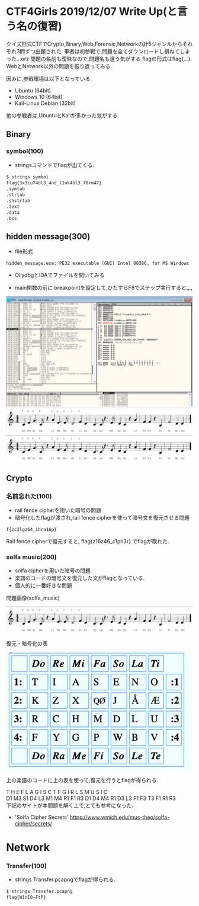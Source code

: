 # CTF4Girls 2019/12/07 Write Up(と言う名の復習)

クイズ形式CTFでCrypto,Binary,Web,Forensic,Networkの計5ジャンルからそれぞれ3問ずつ出題された.
筆者は初参戦で,問題を全てダウンロードし損ねてしまった...orz
問題の名前も曖昧なので,問題名も違う気がする
flagの形式はflag{...}.
WebとNetwork以外の問題を振り返ってみる.

因みに,参戦環境は以下となっている.

- Ubuntu (64bit)
- Windows 10 (64bit)
- Kali-Linux Debian (32bit)

他の参戦者は,UbuntuとKaliが多かった気がする.

## Binary
### symbol(100)

- stringsコマンドでflagが出てくる.

```
$ strings symbol
flag{3x3cu74bl3_4nd_l1nk4bl3_f0rm47}
.symtab
.strtab
.shstrtab
.text
.data
.bss
```
## hidden message(300)
- file形式
```
hidden_message.exe: PE32 executable (GUI) Intel 80386, for MS Windows
```

- OllydbgとIDAでファイルを開いてみる




- main関数の前に
breakpointを設定して,ひたすらF8でステップ実行すると,,,,

<img src="スクリーンショット 2019-12-17 16.59.39.png" alt="get_flag">
<img src="solfa.png" alt="solfa_music">
<img src="solfa.png" alt="solfa_music">

## Crypto

### 名前忘れた(100)

- rail fence cipherを用いた暗号の問題
- 暗号化したflagが渡され,rail fence cipherを使って暗号文を復元させる問題
```
f{zc3lgz64_1hra16p}
```
Rail fence cipherで復元すると,
flag{z16z46_c1ph3r}
でflagが取れた.

### solfa music(200) 

- solfa cipherを用いた暗号の問題.
- 楽譜のコードの暗号文を復元した文がflagとなっている.
- 個人的に一番好きな問題

問題画像(solfa_music)

<img src="solfa.png" alt="solfa_music">

復元・暗号化の表

<img src="hoge.png" alt="encrypto_decrypto">

上の楽譜のコードに上の表を使って,復元を行うとflagが得られる.

T  H    E    F   L    A   G    I    S   C   T   F   G    I    R   L   S   M   U  S  I    C </br>
D1 M3 S1 D4 L3 M1 M4 R1 F1 R3 D1 D4 M4 R1 D3 L3 F1 F3 T3 F1 R1 R3 </br >
下記のサイトが本問題を解く上で,とても参考になった.

- 'Solfa Cipher Secrets'
https://www.wmich.edu/mus-theo/solfa-cipher/secrets/

# Network

### Transfer(100)

- strings Transfer.pcapngでflagが得られる.

```
$ strings Transfer.pcapng
flag{W1nI0-FtP}
```

### 

